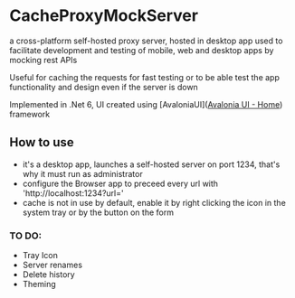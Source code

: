 # CacheProxyMockServer

a cross-platform self-hosted proxy server, hosted in desktop app used to facilitate development and testing of mobile, web and desktop apps by mocking rest APIs

Useful for caching the requests for fast testing or to be able test the app functionality and design even if the server is down

Implemented in .Net 6, UI created using [AvaloniaUI]([Avalonia UI - Home](https://www.avaloniaui.net/)) framework

## How to use

- it's a desktop app, launches a self-hosted server on port 1234, that's why it must run as administrator 
- configure the Browser app to preceed every url with 'http://localhost:1234?url=' 
- cache is not in use by default, enable it by right clicking the icon in the system tray or by the button on the form


### TO DO:
* Tray Icon
* Server renames
* Delete history
* Theming